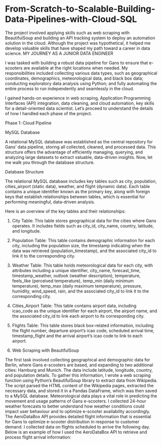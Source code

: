 # From-Scratch-to-Scalable-Building-Data-Pipelines-with-Cloud-SQL
The project involved applying skills such as web scraping with BeautifulSoup and building an API tracking system to deploy an automation solution in the cloud. Although the project was hypothetical, it helped me develop valuable skills that have shaped my path toward a career in data science. 
MY JOURNEY AS A JUNIOR DATA ENGINEER

I was tasked with building a robust data pipeline for Gans to ensure that e-scooters are available at the right locations when needed. My responsibilities included collecting various data types, such as geographical coordinates, demographics, meteorological data, and black box data; conducting exploratory data analysis using Python; and fully automating the entire process to run independently and seamlessly in the cloud.

I gained hands-on experience in web scraping, Application Programming Interfaces (API) integration, data cleaning, and cloud automation, key skills for a detail-oriented data scientist. Let’s proceed to understand the details of how I handled each phase of the project.

Phase 1: Cloud Pipeline

MySQL Database

A relational MySQL database was established as the central repository for Gans’ data pipeline, storing all collected, cleaned, and processed data. This structure offers the advantage of efficiently managing, querying, and analyzing large datasets to extract valuable, data-driven insights. Now, let me walk you through the database structure.

Database Structure

The relational MySQL database includes key tables such as city, population, cities_airport (static data), weather, and flight (dynamic data). Each table contains a unique identifier known as the primary key, along with foreign keys that establish relationships between tables, which is essential for performing meaningful, data-driven analysis.

Here is an overview of the key tables and their relationships:

1. City Table: This table stores geographical data for the cities where Gans operates. It includes fields such as city_id, city_name, country, latitude, and longitude.

2. Population Table: This table contains demographic information for each city, including the population size, the timestamp indicating when the data was retrieved (population_timestamp), and the associated city_id to link it to the corresponding city.

3. Weather Table: This table holds meteorological data for each city, with attributes including a unique identifier, city_name, forecast_time, timestamp_weather, outlook (weather description), temperature, feels_like (perceived temperature), temp_min (daily minimum temperature), temp_max (daily maximum temperature), pressure, humidity, wind_speed, rain, and the associated city_id to link it to the corresponding city.

4. Cities_Airport Table: This table contains airport data, including icao_code as the unique identifier for each airport, the airport name, and the associated city_id to link each airport to its corresponding city.

5. Flights Table: This table stores black box-related information, including the flight number, departure airport’s icao code, scheduled arrival time, timestamp_flight and the arrival airport’s icao code to link to each airport.
6. Web Scraping with BeautifulSoup

The first task involved collecting geographical and demographic data for Berlin, where Gans e-scooters are based, and expanding to two additional cities: Hamburg and Munich. The data include latitude, longitude, country, and population details. To gather this information, I wrote a web scraping function using Python’s BeautifulSoup library to extract data from Wikipedia. The script parsed the HTML content of the Wikipedia pages, extracted the necessary data, and stored it in a Pandas DataFrame, which was then saved to a MySQL database.
Meteorological data plays a vital role in predicting the movement and usage patterns of Gans e-scooters. I collected 24-hour weather forecasts to better understand how weather conditions could impact user behaviour and to optimize e-scooter availability accordingly.
The AeroDataBox API provides detailed flight information that is essential for Gans to optimize e-scooter distribution in response to customer demand. I collected data on flights scheduled to arrive the following day. Below is an example of how I used the AeroDataBox API to retrieve and process flight arrival information:
